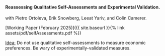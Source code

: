 ---
---

#### Reassessing Qualitative Self-Assessments and Experimental Validation.
with Pietro Ortoleva, Erik Snowberg, Leeat Yariv, and Colin Camerer.

[Working Paper (February 2025)]({{ site.baseurl }}{% link assets/pdf/selfAssessments.pdf %})

<ins> Idea:</ins> Do not use qualitative self-assessments to measure economic preferences. Be wary of experimentally-validated measures.

